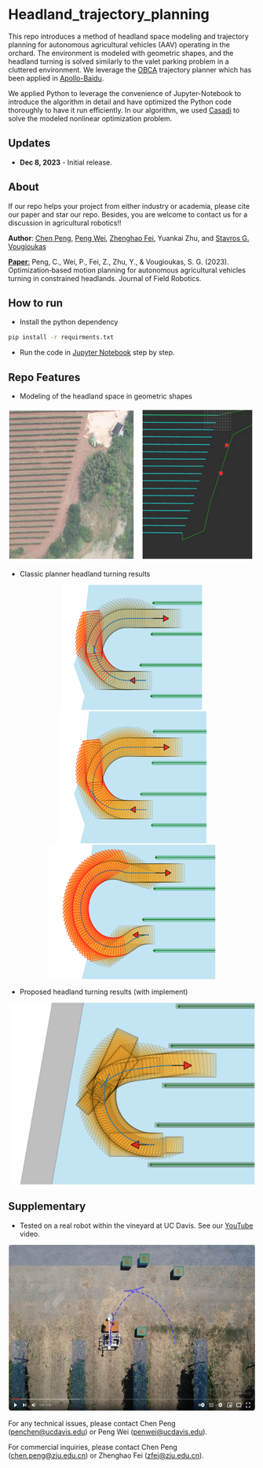 # Headland_trajectory_planning

This repo introduces a method of headland space modeling and trajectory planning for autonomous agricultural vehicles (AAV) operating in the orchard. The environment is modeled with geometric shapes, and the headland turning is solved similarly to the valet parking problem in a cluttered environment. We leverage the [OBCA](https://github.com/XiaojingGeorgeZhang/OBCA) trajectory planner which has been applied in [Apollo-Baidu](https://github.com/ApolloAuto/apollo). 

We applied Python to leverage the convenience of Jupyter-Notebook to introduce the algorithm in detail and have optimized the Python code thoroughly to have it run efficiently. In our algorithm, we used [Casadi](https://github.com/casadi/casadi) to solve the modeled nonlinear optimization problem.

## Updates

* **Dec 8, 2023** - Initial release.

## About

If our repo helps your project from either industry or academia, please cite our paper and star our repo. Besides, you are welcome to contact us for a discussion in agricultural robotics!!

__Author__: [Chen Peng](https://hic.zju.edu.cn/2023/0904/c72951a2797324/page.htm), [Peng Wei](https://alexwei92.github.io/), [Zhenghao Fei](https://hic.zju.edu.cn/2023/0904/c72951a2797279/page.htm), Yuankai Zhu, and [Stavros G. Vougioukas](https://faculty.engineering.ucdavis.edu/vougioukas/)

[__Paper__:](https://arxiv.org/abs/2308.01117) Peng, C., Wei, P., Fei, Z., Zhu, Y., & Vougioukas, S. G. (2023). Optimization‐based motion planning for autonomous agricultural vehicles turning in constrained headlands. Journal of Field Robotics.

## How to run

- Install the python dependency
```bash
pip install -r requirments.txt
```
- Run the code in [Jupyter Notebook](https://github.com/AgRoboticsResearch/headland_trajectory_planning/test) step by step.

## Repo Features

- Modeling of the headland space in geometric shapes
<p align="center">
    <img src="misc/headland-model.png" />
</p>

- Classic planner headland turning results
<p align="center">
    <img src="misc/Fish-Tail-Turn.png" />
    <img src="misc/Circle-Back-Turn.png" />
    <img src="misc/Omega-Turn.png" />
</p>

- Proposed headland turning results (with implement)
<p align="center">
   <img src="misc/mower-plan.png" width="500" />
</p>

## Supplementary
- Tested on a real robot within the vineyard at UC Davis. See our [YouTube](https://www.youtube.com/watch?v=sf0uDFwpSfo) video.
<a href="https://www.youtube.com/watch?v=sf0uDFwpSfo" target="blank">
    <p align="center">
        <img src="misc/video-cover.png" width="600" height="337" />
    </p>
</a>

For any technical issues, please contact Chen Peng (penchen@ucdavis.edu) or Peng Wei (penwei@ucdavis.edu).

For commercial inquiries, please contact Chen Peng (chen.peng@zju.edu.cn) or Zhenghao Fei (zfei@zju.edu.cn).
